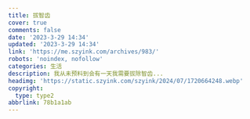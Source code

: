 ```yaml
---
title: 拔智齿
cover: true
comments: false
date: '2023-3-29 14:34'
updated: '2023-3-29 14:34'
link: 'https://me.szyink.com/archives/983/'
robots: 'noindex, nofollow'
categories: 生活
description: 我从未预料到会有一天我需要拔除智齿...
headimg: 'https://static.szyink.com/szyink/2024/07/1720664248.webp'
copyright:
  type: type2
abbrlink: 78b1a1ab
---
```

